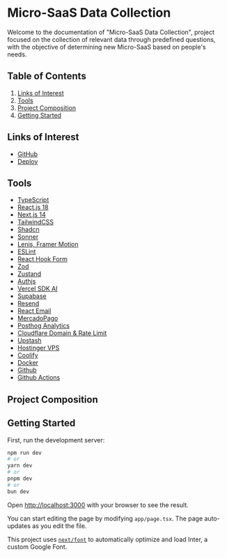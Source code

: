 # Micro-SaaS Data Collection

Welcome to the documentation of "Micro-SaaS Data Collection", project focused on the collection of relevant data through predefined questions, with the objective of determining new Micro-SaaS based on people's needs.

## Table of Contents

1. [Links of Interest](#links-of-interest)
2. [Tools](#tools)
3. [Project Composition](#project-composition)
4. [Getting Started](#getting-started)

## Links of Interest

- [GitHub](https://github.com/FabrizzioLoPresti/nextjs14-microsaas-datacollection)
- [Deploy]()

## Tools

- [TypeScript](https://www.typescriptlang.org/)
- [React.js 18](https://react.dev/)
- [Next.js 14](https://nextjs.org/)
- [TailwindCSS](https://tailwindcss.com/)
- [Shadcn](https://shadcn.com/)
- [Sonner](https://sonner.emilkowal.ski/)
- [Lenis, Framer Motion](https://www.framer.com/motion/)
- [ESLint](https://eslint.org/)
- [React Hook Form](https://react-hook-form.com/)
- [Zod](https://zod.dev/)
- [Zustand](https://zustand-demo.pmnd.rs/)
- [Authjs](https://authjs.dev/)
- [Vercel SDK AI](https://sdk.vercel.ai/)
- [Supabase](https://supabase.io/)
- [Resend](https://resend.com/)
- [React Email](https://react.email/)
- [MercadoPago](https://www.mercadopago.com.ar/developers/es/guides/online-payments/checkout-pro/introduction)
- [Posthog Analytics](https://posthog.com/)
- [Cloudflare Domain & Rate Limit](https://www.cloudflare.com/products/registrar/)
- [Upstash](https://upstash.com/)
- [Hostinger VPS](https://www.hostinger.com.ar/vps-argentina)
- [Coolify](https://coolify.io/)
- [Docker](https://www.docker.com/)
- [Github](https://github.com/)
- [Github Actions](https://docs.github.com/en/actions)

## Project Composition

<!-- GRAFICO CARPETAS -->

## Getting Started

First, run the development server:

```bash
npm run dev
# or
yarn dev
# or
pnpm dev
# or
bun dev
```

Open [http://localhost:3000](http://localhost:3000) with your browser to see the result.

You can start editing the page by modifying `app/page.tsx`. The page auto-updates as you edit the file.

This project uses [`next/font`](https://nextjs.org/docs/basic-features/font-optimization) to automatically optimize and load Inter, a custom Google Font.
